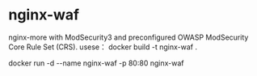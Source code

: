# nginx-waf
nginx-more with ModSecurity3 and preconfigured OWASP ModSecurity Core Rule Set (CRS).
usese：
docker build -t nginx-waf .

docker run -d --name nginx-waf -p 80:80 nginx-waf
